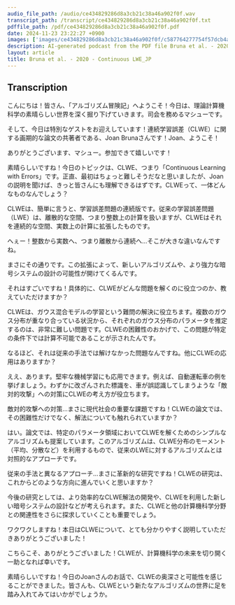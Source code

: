```yaml
---
audio_file_path: /audio/ce434829286d8a3cb21c38a46a902f0f.wav
transcript_path: /transcript/ce434829286d8a3cb21c38a46a902f0f.txt
pdffile_path: /pdf/ce434829286d8a3cb21c38a46a902f0f.pdf
date: 2024-11-23 23:22:27 +0900
images: ['images/ce434829286d8a3cb21c38a46a902f0f/c587764277754f57dcb4a53d7227bbfffd00a5286cccc6bd21af671c65210f9a.jpg', 'images/ce434829286d8a3cb21c38a46a902f0f/462e4e7975422b80d6261cd8eaf9846069b6ad1b445d148e99999943ea79c5a0.jpg', 'images/ce434829286d8a3cb21c38a46a902f0f/e44ee34b04ea83d980de1c99cacf1ca6dc978fb70a326ac1f876666d4d0b01d4.jpg']
description: AI-generated podcast from the PDF file Bruna et al. - 2020 - Continuous LWE_JP / ce434829286d8a3cb21c38a46a902f0f
layout: article
title: Bruna et al. - 2020 - Continuous LWE_JP
---
```


## Transcription
こんにちは！皆さん、「アルゴリズム冒険記」へようこそ！今日は、理論計算機科学の素晴らしい世界を深く掘り下げていきます。司会を務めるマシューです。

そして、今日は特別なゲストをお迎えしています！連続学習誤差（CLWE）に関する画期的な論文の共著者である、Joan Brunaさんです！Joan、ようこそ！

ありがとうございます、マシュー。参加できて嬉しいです！

素晴らしいですね！今日のトピックは、CLWE、つまり「Continuous Learning with Errors」です。正直、最初はちょっと難しそうだなと思いましたが、Joanの説明を聞けば、きっと皆さんにも理解できるはずです。CLWEって、一体どんなものなんでしょう？

CLWEは、簡単に言うと、学習誤差問題の連続版です。従来の学習誤差問題（LWE）は、離散的な空間、つまり整数上の計算を扱いますが、CLWEはそれを連続的な空間、実数上の計算に拡張したものです。

へぇー！整数から実数へ、つまり離散から連続へ…そこが大きな違いなんですね。

まさにその通りです。この拡張によって、新しいアルゴリズムや、より強力な暗号システムの設計の可能性が開けてくるんです。

それはすごいですね！具体的に、CLWEがどんな問題を解くのに役立つのか、教えていただけますか？

CLWEは、ガウス混合モデルの学習という難問の解決に役立ちます。複数のガウス分布が重なり合っている状況から、それぞれのガウス分布のパラメータを推定するのは、非常に難しい問題です。CLWEの困難性のおかげで、この問題が特定の条件下では計算不可能であることが示されたんです。

なるほど、それは従来の手法では解けなかった問題なんですね。他にCLWEの応用はありますか？

ええ、あります。堅牢な機械学習にも応用できます。例えば、自動運転車の例を挙げましょう。わずかに改ざんされた標識を、車が誤認識してしまうような「敵対的攻撃」への対策にCLWEの考え方が役立ちます。

敵対的攻撃への対策…まさに現代社会の重要な課題ですね！CLWEの論文では、その困難性だけでなく、解法についても触れられていますか？

はい。論文では、特定のパラメータ領域においてCLWEを解くためのシンプルなアルゴリズムも提案しています。このアルゴリズムは、CLWE分布のモーメント（平均、分散など）を利用するもので、従来のLWEに対するアルゴリズムとは対照的なアプローチです。

従来の手法と異なるアプローチ…まさに革新的な研究ですね！CLWEの研究は、これからどのような方向に進んでいくと思いますか？

今後の研究としては、より効率的なCLWE解法の開発や、CLWEを利用した新しい暗号システムの設計などが考えられます。また、CLWEと他の計算機科学分野との関連性をさらに探求していくことも重要でしょう。

ワクワクしますね！本日はCLWEについて、とても分かりやすく説明していただきありがとうございました！

こちらこそ、ありがとうございました！CLWEが、計算機科学の未来を切り開く一助となれば幸いです。

素晴らしいですね！今日のJoanさんのお話で、CLWEの奥深さと可能性を感じることができました。皆さんも、CLWEという新たなアルゴリズムの世界に足を踏み入れてみてはいかがでしょうか。





